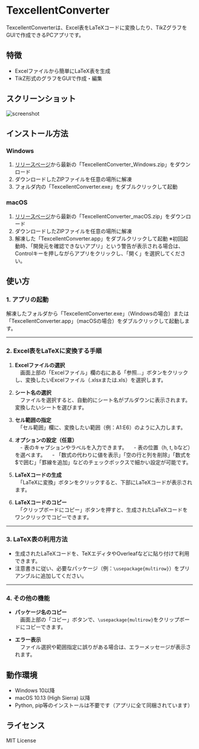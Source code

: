 # TexcellentConverter

TexcellentConverterは、Excel表をLaTeXコードに変換したり、TikZグラフをGUIで作成できるPCアプリです。

## 特徴
- Excelファイルから簡単にLaTeX表を生成
- TikZ形式のグラフをGUIで作成・編集

## スクリーンショット
![screenshot](screenshots/sample.png)

## インストール方法

### Windows
1. [リリースページ](https://github.com/yourusername/TexcellentConverter/releases)から最新の「TexcellentConverter_Windows.zip」をダウンロード
2. ダウンロードしたZIPファイルを任意の場所に解凍
3. フォルダ内の「TexcellentConverter.exe」をダブルクリックして起動

### macOS
1. [リリースページ](https://github.com/yourusername/TexcellentConverter/releases)から最新の「TexcellentConverter_macOS.zip」をダウンロード
2. ダウンロードしたZIPファイルを任意の場所に解凍
3. 解凍した「TexcellentConverter.app」をダブルクリックして起動
   ※初回起動時、「開発元を確認できないアプリ」という警告が表示される場合は、Controlキーを押しながらアプリをクリックし、「開く」を選択してください。

## 使い方

### 1. アプリの起動
解凍したフォルダから「TexcellentConverter.exe」（Windowsの場合）または「TexcellentConverter.app」（macOSの場合）をダブルクリックして起動します。

---

### 2. Excel表をLaTeXに変換する手順

1. **Excelファイルの選択**  
　画面上部の「Excelファイル」欄の右にある「参照...」ボタンをクリックし、変換したいExcelファイル（.xlsxまたは.xls）を選択します。

2. **シート名の選択**  
　ファイルを選択すると、自動的にシート名がプルダウンに表示されます。変換したいシートを選びます。

3. **セル範囲の指定**  
　「セル範囲」欄に、変換したい範囲（例：A1:E6）のように入力します。

4. **オプションの設定（任意）**  
　- 表のキャプションやラベルを入力できます。
　- 表の位置（h, t, bなど）を選べます。
　- 「数式の代わりに値を表示」「空の行と列を削除」「数式を$で囲む」「罫線を追加」などのチェックボックスで細かい設定が可能です。

5. **LaTeXコードの生成**  
　「LaTeXに変換」ボタンをクリックすると、下部にLaTeXコードが表示されます。

6. **LaTeXコードのコピー**  
　「クリップボードにコピー」ボタンを押すと、生成されたLaTeXコードをワンクリックでコピーできます。

---

### 3. LaTeX表の利用方法

- 生成されたLaTeXコードを、TeXエディタやOverleafなどに貼り付けて利用できます。
- 注意書きに従い、必要なパッケージ（例：`\usepackage{multirow}`）をプリアンブルに追加してください。

---

### 4. その他の機能

- **パッケージ名のコピー**  
　画面上部の「コピー」ボタンで、`\usepackage{multirow}`をクリップボードにコピーできます。

- **エラー表示**  
　ファイル選択や範囲指定に誤りがある場合は、エラーメッセージが表示されます。

## 動作環境
- Windows 10以降
- macOS 10.13 (High Sierra) 以降
- Python, pip等のインストールは不要です（アプリに全て同梱されています）

## ライセンス
MIT License


